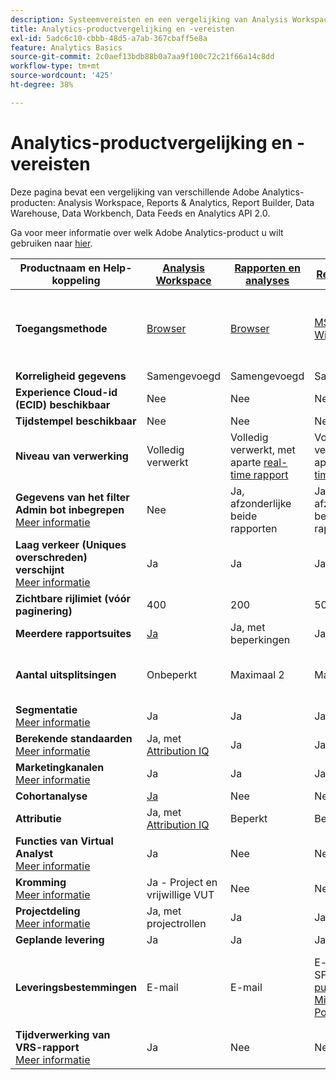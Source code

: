 ```yaml
---
description: Systeemvereisten en een vergelijking van Analysis Workspace, Reports & Analytics, Report Builder, Data Warehouse en Data Workbench
title: Analytics-productvergelijking en -vereisten
exl-id: 5adc6c10-cbbb-48d5-a7ab-367cbaff5e8a
feature: Analytics Basics
source-git-commit: 2c0aef13bdb88b0a7aa9f100c72c21f66a14c8dd
workflow-type: tm+mt
source-wordcount: '425'
ht-degree: 38%

---
```


# Analytics-productvergelijking en -vereisten

Deze pagina bevat een vergelijking van verschillende Adobe Analytics-producten: Analysis Workspace, Reports &amp; Analytics, Report Builder, Data Warehouse, Data Workbench, Data Feeds en Analytics API 2.0.

Ga voor meer informatie over welk Adobe Analytics-product u wilt gebruiken naar [hier](/help/admin/c-analytics-product-comparison/which-analytics-tool.md).

| Productnaam en Help-koppeling | [Analysis Workspace](/help/analyze/analysis-workspace/home.md) | [Rapporten en analyses](/help/analyze/reports-analytics/getting-started.md) | [Report Builder](/help/analyze/report-builder/home.md) | [Data Warehouse](/help/export/data-warehouse/data-warehouse.md) | [Data Workbench](https://experienceleague.adobe.com/docs/data-workbench/using/home.html) | [Gegevensfeeds](/help/export/analytics-data-feed/data-feed-overview.md) | [Analyse API 2.0](https://www.adobe.io/apis/experiencecloud/analytics/docs.html) |
|---|---|---|---|---|---|---|---|
| **Toegangsmethode** | [Browser](/help/admin/sys-reqs.md) | [Browser](/help/admin/sys-reqs.md) | [MS Excel voor Windows](/help/analyze/report-builder/setup/system-requirements.md) | Opstelling door browser. [Meer informatie](/help/admin/sys-reqs.md) | [Windows 64-bits](https://experienceleague.adobe.com/docs/data-workbench/using/install/c-data-workbench-client-install.html) | Opstelling door browser. [Meer informatie](/help/export/analytics-data-feed/data-feed-overview.md) | RESTful API-gereedschappen. Aanmelden met Adobe I/O-referenties. [Meer informatie](https://www.adobe.io/apis/experiencecloud/analytics/docs.html) |
| **Korreligheid gegevens** | Samengevoegd | Samengevoegd | Samengevoegd | Samengevoegd | Actief | Actief | Samengevoegd |
| **Experience Cloud-id (ECID) beschikbaar** | Nee | Nee | Nee | Ja | Ja | Ja | Nee |
| **Tijdstempel beschikbaar** | Nee | Nee | Nee | Nee | Ja | Ja | Nee |
| **Niveau van verwerking** | Volledig verwerkt | Volledig verwerkt, met aparte [real-time rapport](/help/components/c-real-time-reporting/realtime.md) | Volledig verwerkt, met aparte [real-time rapport](/help/components/c-real-time-reporting/realtime.md) | Volledig verwerkt | Volledig verwerkt | Volledig verwerkt | Volledig verwerkt |
| **Gegevens van het filter Admin bot inbegrepen** <br> [Meer informatie](/help/admin/admin/bot-removal/bot-removal.md) | Nee | Ja, afzonderlijke beide rapporten | Ja, afzonderlijke beide rapporten | Nee | Nee | Nee | Nee |
| **Laag verkeer (Uniques overschreden) verschijnt** <br> [Meer informatie](/help/technotes/low-traffic.md) | Ja | Ja | Ja | Nee | Nee | Nee | Ja |
| **Zichtbare rijlimiet (vóór paginering)** | 400 | 200 | 50000 | Onbeperkt | Onbeperkt | Onbeperkt | 50000 |
| **Meerdere rapportsuites** | [Ja](/help/analyze/analysis-workspace/build-workspace-project/multiple-report-suites.md) | Ja, met beperkingen | Ja | Nee | Ja | Nee | Ja |
| **Aantal uitsplitsingen** | Onbeperkt | Maximaal 2 | Maximaal 2 | Onbeperkt | Onbeperkt | Onbeperkt | Onbeperkt, uitvoeren op meerdere query&#39;s |
| **Segmentatie** <br> [Meer informatie](/help/components/segmentation/segmentation-workflow/seg-workflow.md) | Ja | Ja | Ja | Ja, met [beperkingen](/help/components/segmentation/seg-reference/seg-compatibility.md) | Ja | Nee | Ja |
| **Berekende standaarden** <br> [Meer informatie](/help/components/c-calcmetrics/cm-overview.md) | Ja, met [Attribution IQ](/help/analyze/analysis-workspace/attribution/overview.md) | Ja | Ja | Nee | Ja | Nee | Ja, met [Attribution IQ](/help/analyze/analysis-workspace/attribution/overview.md) |
| **Marketingkanalen** <br> [Meer informatie](/help/components/c-marketing-channels/c-getting-started-mchannel.md) | Ja | Ja | Ja | Ja | Ja | Ja - [va_finder, va_near](/help/export/analytics-data-feed/c-df-contents/datafeeds-reference.md) | Ja |
| **Cohortanalyse** | [Ja](/help/analyze/analysis-workspace/visualizations/cohort-table/cohort-analysis.md) | Nee | Nee | Nee | Ja | Nee | Nee |
| **Attributie** | Ja, met [Attribution IQ](/help/analyze/analysis-workspace/attribution/overview.md) | Beperkt | Beperkt | Nee | Ja | Nee | Ja, met [Attribution IQ](/help/analyze/analysis-workspace/attribution/overview.md) |
| **Functies van Virtual Analyst** <br> [Meer informatie](/help/analyze/analysis-workspace/virtual-analyst/overview.md) | Ja | Nee | Nee | Nee | Nee | Nee | Ja |
| **Kromming** <br> [Meer informatie](/help/analyze/analysis-workspace/curate-share/curate.md) | Ja - Project en vrijwillige VUT | Nee | Nee | Nee | Nee | Nee | Ja - alleen VRS |
| **Projectdeling** <br> [Meer informatie](/help/analyze/analysis-workspace/curate-share/share-projects.md) | Ja, met projectrollen | Ja | Ja | Nee | Ja | Nee | Nee |
| **Geplande levering** | Ja | Ja | Ja | Ja | Nee | Ja | Nee |
| **Leveringsbestemmingen** | E-mail | E-mail | E-mail, FTP, SFTP [publiceren naar Microsoft PowerBI](/help/analyze/report-builder/c-publish-power-bi/power-bi.md) | E-mail, FTP. Neem contact op met de klantenservice voor extra bestemmingsondersteuning, zoals SFTP, Azure Blob, Amazon S3 | - | FTP, SFTP, Azure Blob, Amazon S3 | - |
| **Tijdverwerking van VRS-rapport** <br> [Meer informatie](/help/components/vrs/vrs-report-time-processing.md) | Ja | Nee | Nee | Nee | Nee | Nee | Ja |
